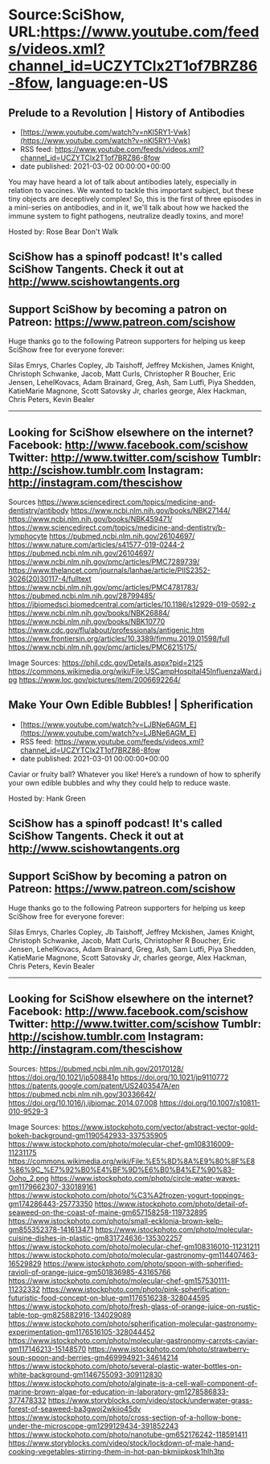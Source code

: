 # Source:SciShow, URL:https://www.youtube.com/feeds/videos.xml?channel_id=UCZYTClx2T1of7BRZ86-8fow, language:en-US

## Prelude to a Revolution | History of Antibodies
 - [https://www.youtube.com/watch?v=nKl5RY1-Vwk](https://www.youtube.com/watch?v=nKl5RY1-Vwk)
 - RSS feed: https://www.youtube.com/feeds/videos.xml?channel_id=UCZYTClx2T1of7BRZ86-8fow
 - date published: 2021-03-02 00:00:00+00:00

You may have heard a lot of talk about antibodies lately, especially in relation to vaccines. We wanted to tackle this important subject, but these tiny objects are deceptively complex! So, this is the first of three episodes in a mini-series on antibodies, and in it, we'll talk about how we hacked the immune system to fight pathogens, neutralize deadly toxins, and more!

Hosted by: Rose Bear Don't Walk

SciShow has a spinoff podcast! It's called SciShow Tangents. Check it out at http://www.scishowtangents.org
----------
Support SciShow by becoming a patron on Patreon: https://www.patreon.com/scishow
----------
Huge thanks go to the following Patreon supporters for helping us keep SciShow free for everyone forever:

Silas Emrys, Charles Copley, Jb Taishoff, Jeffrey Mckishen, James Knight, Christoph Schwanke, Jacob, Matt Curls, Christopher R Boucher, Eric Jensen, LehelKovacs, Adam Brainard, Greg, Ash, Sam Lutfi, Piya Shedden, KatieMarie Magnone, Scott Satovsky Jr, charles george, Alex Hackman, Chris Peters, Kevin Bealer

----------
Looking for SciShow elsewhere on the internet?
Facebook: http://www.facebook.com/scishow
Twitter: http://www.twitter.com/scishow
Tumblr: http://scishow.tumblr.com
Instagram: http://instagram.com/thescishow
----------
Sources
https://www.sciencedirect.com/topics/medicine-and-dentistry/antibody
https://www.ncbi.nlm.nih.gov/books/NBK27144/
https://www.ncbi.nlm.nih.gov/books/NBK459471/
https://www.sciencedirect.com/topics/medicine-and-dentistry/b-lymphocyte
https://pubmed.ncbi.nlm.nih.gov/26104697/
https://www.nature.com/articles/s41577-019-0244-2
https://pubmed.ncbi.nlm.nih.gov/26104697/
https://www.ncbi.nlm.nih.gov/pmc/articles/PMC7289739/
https://www.thelancet.com/journals/lanhae/article/PIIS2352-3026(20)30117-4/fulltext
https://www.ncbi.nlm.nih.gov/pmc/articles/PMC4781783/
https://pubmed.ncbi.nlm.nih.gov/28799485/
https://jbiomedsci.biomedcentral.com/articles/10.1186/s12929-019-0592-z
https://www.ncbi.nlm.nih.gov/books/NBK26884/
https://www.ncbi.nlm.nih.gov/books/NBK10770
https://www.cdc.gov/flu/about/professionals/antigenic.htm
https://www.frontiersin.org/articles/10.3389/fimmu.2019.01598/full
https://www.ncbi.nlm.nih.gov/pmc/articles/PMC6215175/

Image Sources:
https://phil.cdc.gov/Details.aspx?pid=2125
https://commons.wikimedia.org/wiki/File:USCampHospital45InfluenzaWard.jpg
https://www.loc.gov/pictures/item/2006692264/

## Make Your Own Edible Bubbles! | Spherification
 - [https://www.youtube.com/watch?v=LJBNe6AGM_E](https://www.youtube.com/watch?v=LJBNe6AGM_E)
 - RSS feed: https://www.youtube.com/feeds/videos.xml?channel_id=UCZYTClx2T1of7BRZ86-8fow
 - date published: 2021-03-01 00:00:00+00:00

Caviar or fruity ball? Whatever you like! Here’s a rundown of how to spherify your own edible bubbles and why they could help to reduce waste. 

Hosted by: Hank Green

SciShow has a spinoff podcast! It's called SciShow Tangents. Check it out at http://www.scishowtangents.org
----------
Support SciShow by becoming a patron on Patreon: https://www.patreon.com/scishow
----------
Huge thanks go to the following Patreon supporters for helping us keep SciShow free for everyone forever:

Silas Emrys, Charles Copley, Jb Taishoff, Jeffrey Mckishen, James Knight, Christoph Schwanke, Jacob, Matt Curls, Christopher R Boucher, Eric Jensen, LehelKovacs, Adam Brainard, Greg, Ash, Sam Lutfi, Piya Shedden, KatieMarie Magnone, Scott Satovsky Jr, charles george, Alex Hackman, Chris Peters, Kevin Bealer

----------
Looking for SciShow elsewhere on the internet?
Facebook: http://www.facebook.com/scishow
Twitter: http://www.twitter.com/scishow
Tumblr: http://scishow.tumblr.com
Instagram: http://instagram.com/thescishow
----------
Sources:
https://pubmed.ncbi.nlm.nih.gov/20170128/
https://doi.org/10.1021/jp508841p
https://doi.org/10.1021/jp9110772
https://patents.google.com/patent/US2403547A/en
https://pubmed.ncbi.nlm.nih.gov/30336642/
https://doi.org/10.1016/j.ijbiomac.2014.07.008
https://doi.org/10.1007/s10811-010-9529-3

Image Sources:
https://www.istockphoto.com/vector/abstract-vector-gold-bokeh-background-gm1190542933-337535905
https://www.istockphoto.com/photo/molecular-chef-gm108316009-11231175
https://commons.wikimedia.org/wiki/File:%E5%8D%8A%E9%80%8F%E8%86%9C_%E7%92%B0%E4%BF%9D%E6%B0%B4%E7%90%83-Ooho_2.png
https://www.istockphoto.com/photo/circle-water-waves-gm1179662307-330189161
https://www.istockphoto.com/photo/%C3%A2frozen-yogurt-toppings-gm174286443-25773350
https://www.istockphoto.com/photo/detail-of-seaweed-on-the-coast-of-maine-gm657158258-119732895
https://www.istockphoto.com/photo/small-ecklonia-brown-kelp-gm855352378-141613471
https://www.istockphoto.com/photo/molecular-cuisine-dishes-in-plastic-gm831724636-135302257
https://www.istockphoto.com/photo/molecular-chef-gm108316010-11231211
https://www.istockphoto.com/photo/molecular-gastronomy-gm114407463-16529829
https://www.istockphoto.com/photo/spoon-with-spherified-ravioli-of-orange-juice-gm501836985-43165766
https://www.istockphoto.com/photo/molecular-chef-gm157530111-11232332
https://www.istockphoto.com/photo/pink-spherification-futuristic-food-concept-on-blue-gm1176516238-328044595
https://www.istockphoto.com/photo/fresh-glass-of-orange-juice-on-rustic-table-top-gm825882916-134029089
https://www.istockphoto.com/photo/spherification-molecular-gastronomy-experimentation-gm1176516105-328044452
https://www.istockphoto.com/photo/molecular-gastronomy-carrots-caviar-gm117146213-15148570
https://www.istockphoto.com/photo/strawberry-soup-spoon-and-berries-gm469994921-34614214
https://www.istockphoto.com/photo/several-plastic-water-bottles-on-white-background-gm1146755093-309112830
https://www.istockphoto.com/photo/alginate-is-a-cell-wall-component-of-marine-brown-algae-for-education-in-laboratory-gm1278586833-377478332
https://www.storyblocks.com/video/stock/underwater-grass-forest-of-seaweed-ba3gwoj2wkiio45dv
https://www.istockphoto.com/photo/cross-section-of-a-hollow-bone-under-the-microscope-gm1299129434-391852243
https://www.istockphoto.com/photo/nanotube-gm652176242-118591411
https://www.storyblocks.com/video/stock/lockdown-of-male-hand-cooking-vegetables-stirring-them-in-hot-pan-bkmiipkosk1hlh3tp

